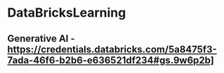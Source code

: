 # DataBricksLearning

## Generative AI - https://credentials.databricks.com/5a8475f3-7ada-46f6-b2b6-e636521df234#gs.9w6p2b]

